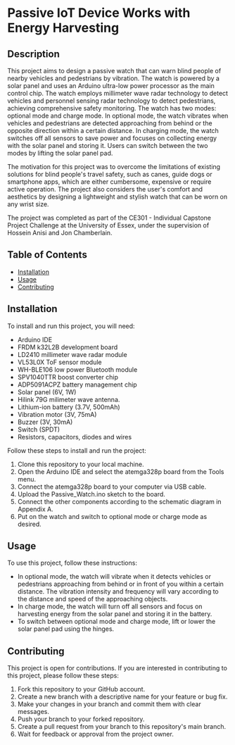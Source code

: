 
# Passive IoT Device Works with Energy Harvesting
## Description
This project aims to design a passive watch that can warn blind people of nearby vehicles and pedestrians by vibration. The watch is powered by a solar panel and uses an Arduino ultra-low power processor as the main control chip. The watch employs millimeter wave radar technology to detect vehicles and personnel sensing radar technology to detect pedestrians, achieving comprehensive safety monitoring. The watch has two modes: optional mode and charge mode. In optional mode, the watch vibrates when vehicles and pedestrians are detected approaching from behind or the opposite direction within a certain distance. In charging mode, the watch switches off all sensors to save power and focuses on collecting energy with the solar panel and storing it. Users can switch between the two modes by lifting the solar panel pad.

The motivation for this project was to overcome the limitations of existing solutions for blind people's travel safety, such as canes, guide dogs or smartphone apps, which are either cumbersome, expensive or require active operation. The project also considers the user's comfort and aesthetics by designing a lightweight and stylish watch that can be worn on any wrist size.

The project was completed as part of the CE301 - Individual Capstone Project Challenge at the University of Essex, under the supervision of Hossein Anisi and Jon Chamberlain.

## Table of Contents
- [Installation](#installation)
- [Usage](#usage)
- [Contributing](#contributing)


## Installation
To install and run this project, you will need:

- Arduino IDE
- FRDM k32L2B development board
- LD2410 millimeter wave radar module
- VL53L0X ToF sensor module
- WH-BLE106 low power Bluetooth module
- SPV1040TTR boost converter chip
- ADP5091ACPZ battery management chip
- Solar panel (6V, 1W)
- Hilink 79G milimeter wave antenna.
- Lithium-ion battery (3.7V, 500mAh)
- Vibration motor (3V, 75mA)
- Buzzer (3V, 30mA)
- Switch (SPDT)
- Resistors, capacitors, diodes and wires

Follow these steps to install and run the project:

1. Clone this repository to your local machine.
2. Open the Arduino IDE and select the atemga328p board from the Tools menu.
3. Connect the atemga328p board to your computer via USB cable.
4. Upload the Passive_Watch.ino sketch to the board.
5. Connect the other components according to the schematic diagram in Appendix A.
6. Put on the watch and switch to optional mode or charge mode as desired.

## Usage
To use this project, follow these instructions:

- In optional mode, the watch will vibrate when it detects vehicles or pedestrians approaching from behind or in front of you within a certain distance. The vibration intensity and frequency will vary according to the distance and speed of the approaching objects.
- In charge mode, the watch will turn off all sensors and focus on harvesting energy from the solar panel and storing it in the battery. 
- To switch between optional mode and charge mode, lift or lower the solar panel pad using the hinges.

## Contributing
This project is open for contributions. If you are interested in contributing to this project, please follow these steps:

1. Fork this repository to your GitHub account.
2. Create a new branch with a descriptive name for your feature or bug fix.
3. Make your changes in your branch and commit them with clear messages.
4. Push your branch to your forked repository.
5. Create a pull request from your branch to this repository's main branch.
6. Wait for feedback or approval from the project owner.

